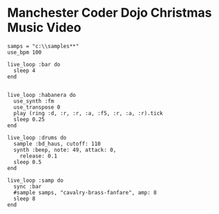 # Manchester Coder Dojo Christmas Music Video


    samps = "c:\\samples**"
    use_bpm 100

    live_loop :bar do
      sleep 4
    end
    
    
    live_loop :habanera do
      use_synth :fm
      use_transpose 0
      play (ring :d, :r, :r, :a, :f5, :r, :a, :r).tick
      sleep 0.25
    end
    
    live_loop :drums do
      sample :bd_haus, cutoff: 110
      synth :beep, note: 49, attack: 0,
        release: 0.1
      sleep 0.5
    end
    
    live_loop :samp do
      sync :bar
      #sample samps, "cavalry-brass-fanfare", amp: 8
      sleep 8
    end
    
